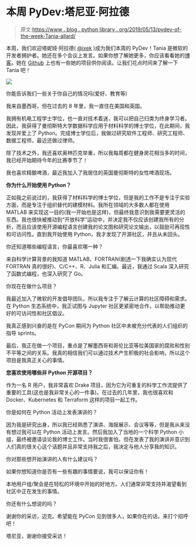 # 本周 PyDev:塔尼亚·阿拉德

> 原文:[https://www . blog . python library . org/2019/05/13/pydev-of-the-week-Tania-allard/](https://www.blog.pythonlibrary.org/2019/05/13/pydev-of-the-week-tania-allard/)

本周，我们欢迎塔妮娅·阿拉德( [@ixek](https://www.twitter.com/ixek) )成为我们本周的 PyDev！Tania 是微软的开发者拥护者。她还在多个会议上发言。如果你想了解她更多，你应该看看她的[博客](https://bitsandchips.me/)。她在 [Github](https://github.com/trallard) 上也有一些她的项目供你阅读。让我们花点时间来了解一下 Tania 吧！

![](../Images/03883552a06987dd2d67460038365137.png)

你能告诉我们一些关于你自己的情况吗(爱好、教育等)

我来自墨西哥，但在过去的 8 年里，我一直住在美国和英国。

我拥有机电工程学士学位，也一直对技术着迷，我可以把自己归类为终身学习者。因此，我获得了曼彻斯特大学数据科学应用于材料科学的博士学位，在此期间，我发现并爱上了 Python。完成博士学位后，我做过研究软件工程师、研究工程师、数据工程师，最近还做过律师。

除了技术之外，我还喜欢奥林匹克举重，所以我每周都在健身房花相当多的时间，我已经开始期待今年的比赛季节了！

我也喜欢精酿啤酒，最近我加入了我居住的英国曼彻斯特的女性啤酒现场。

**你为什么开始使用 Python？**

正如我之前说过的，我获得了材料科学的博士学位，但是我的工作不是专注于实验方面，而是专注于组织替代的建模材料。我所在领域的大多数人都在使用 MATLAB 来实现这一目的(我一开始也是这样)，但最终我意识到我需要更灵活的东西。我也很快被推动到“开放科学”运动中，并决定我不仅应该创建我所有的分析，而且应该使用开源编程语言创建我的论文图和研究论文输出，以鼓励可再现性和可访问性。直到我开始使用 Python，我才发现了开源社区，并且从未回头。

你还知道哪些编程语言，你最喜欢哪一种？

来自科学计算背景的我知道 MATLAB、FORTRAN(剧透一下我确实认为现代 FORTRAN 真的很好)、C/C++、R、Julia 和汇编。最近，我通过 Scala 深入研究了函数式编程，也深入研究了 Go。

你现在在做什么项目？

我最近加入了微软的开发倡导团队，所以我专注于了解云计算的社区障碍和需求。在 Python 生态系统中，我正试图与 Jupyter 社区更紧密地合作，以帮助推动更好的可访问性和社区倡议。

我真正感到兴奋的是在 PyCon 期间为 Python 社区中未被充分代表的人们组织的指导 sprints。

最后，我正在做一个项目，重点是了解墨西哥和哥伦比亚等拉美国家的腐败和性别不平等之间的关系。我真的相信我们可以通过技术产生积极的社会影响，所以这个项目是我真正关心的事情。

**您喜欢使用哪些非 Python 开源项目？**

作为一名 R 用户，我非常喜欢 Drake 项目，因为它为可重复的科学工作流提供了重要的工具(这也是我非常关心的一件事)。在过去的几年里，我也很喜欢和 Docker、Kubernetes 和 Terraform 这样的项目一起工作。

你是如何在 Python 活动上发表演讲的？

因为我是研究出身，所以我已经熟悉了演讲、海报展示、会议等等，但是我从来没有想过我可以在 Python 活动上发言。然后我加入了当地的一个科学 Python 小组，最终被邀请谈论我的博士工作。当时我很害怕，但在发表了我的演讲并意识到人们真的很关心这个话题并且非常支持我之后，我决定与他人分享我的知识。

你对那些想开始演讲的人有什么建议吗？

如果你想知道你是否有一些有趣的事情要说，我可以保证你有！

本地用户组/聚会是在轻松的环境中开始的好地方。人们通常非常支持并渴望看到社区中正在发生的事情。

你还有什么想说的吗？

谢谢你的采访，迈克。希望能在 PyCon 见到很多人，如果你在的话，来打个招呼吧！

塔尼亚，谢谢你接受采访！